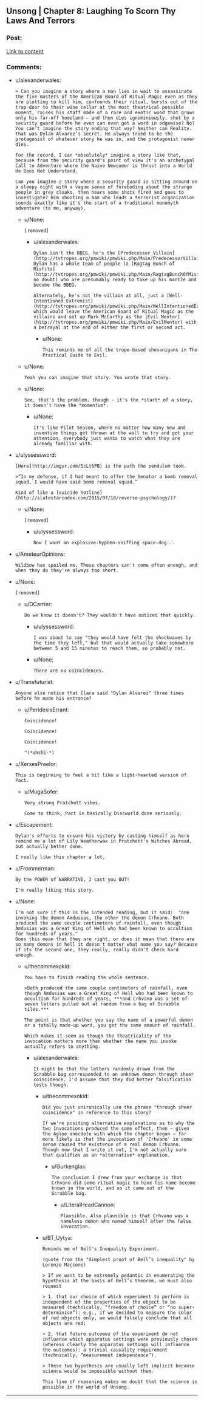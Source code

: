 ## Unsong | Chapter 8: Laughing To Scorn Thy Laws And Terrors

### Post:

[Link to content](http://unsongbook.com/chapter-8-laughing-to-scorn-thy-laws-and-terrors/)

### Comments:

- u/alexanderwales:
  ```
  > Can you imagine a story where a man lies in wait to assassinate the five masters of the American Board of Ritual Magic even as they are plotting to kill him, confounds their ritual, bursts out of the trap-door to their wine cellar at the most theatrical possible moment, raises his staff made of a rare and exotic wood that grows only his far-off homeland – and then dies ignominiously, shot by a security guard before he even can even get a word in edgewise? No? You can’t imagine the story ending that way? Neither can Reality. That was Dylan Alvarez’s secret. He always tried to be the protagonist of whatever story he was in, and the protagonist never dies.

  For the record, I can *absolutely* imagine a story like that, because from the security guard's point of view it's an archetypal Call to Adventure where the Naive Newcomer is thrust into a World He Does Not Understand.

  Can you imagine a story where a security guard is sitting around on a sleepy night with a vague sense of foreboding about the strange people in grey cloaks, then hears some shots fired and goes to investigate? Him shooting a man who leads a terrorist organization sounds exactly like it's the start of a traditional monomyth adventure (to me, anyway).
  ```

  - u/None:
    ```
    [removed]
    ```

    - u/alexanderwales:
      ```
      Dylan isn't the BBEG, he's the [Predecessor Villain](http://tvtropes.org/pmwiki/pmwiki.php/Main/PredecessorVillain). Dylan has a whole team of people (a [Ragtag Bunch of Misfits](http://tvtropes.org/pmwiki/pmwiki.php/Main/RagtagBunchOfMisfits), no doubt) who are presumably ready to take up his mantle and become the BBEG.

      Alternately, he's not the villain at all, just a [Well-Intentioned Extremist](http://tvtropes.org/pmwiki/pmwiki.php/Main/WellIntentionedExtremist), which would leave the American Board of Ritual Magic as the villains and set up Mark McCarthy as the [Evil Mentor](http://tvtropes.org/pmwiki/pmwiki.php/Main/EvilMentor) with a betrayal at the end of either the first or second act.
      ```

      - u/None:
        ```
        This reminds me of all the trope-based shenanigans in The Practical Guide to Evil.
        ```

  - u/None:
    ```
    Yeah you can imagine that story. You wrote that story.
    ```

  - u/None:
    ```
    See, that's the problem, though - it's the *start* of a story, it doesn't have the *momentum*.
    ```

    - u/None:
      ```
      It's like Pilot Season, where no matter how many new and inventive things get thrown at the wall to try and get your attention, everybody just wants to watch what they are already familiar with.
      ```

- u/ulyssessword:
  ```
  [Here](http://imgur.com/ScLt6PB) is the path the pendulum took.

  >“In my defense, if I had meant to offer the Senator a bomb removal squad, I would have said bomb removal squad.”

  Kind of like a [suicide hotline](http://slatestarcodex.com/2015/07/18/reverse-psychology/)?
  ```

  - u/None:
    ```
    [removed]
    ```

    - u/ulyssessword:
      ```
      Now I want an explosive-hyphen-sniffing space-dog...
      ```

- u/AmeteurOpinions:
  ```
  Wildbow has spoiled me. These chapters can't come often enough, and when they do they're always too short.
  ```

- u/None:
  ```
  [removed]
  ```

  - u/DCarrier:
    ```
    Do we know it doesn't? They wouldn't have noticed that quickly.
    ```

    - u/ulyssessword:
      ```
      I was about to say "they would have felt the shockwaves by the time they left," but that would actually take somewhere between 5 and 15 minutes to reach them, so probably not.
      ```

    - u/None:
      ```
      There are no coincidences.
      ```

- u/Transfuturist:
  ```
  Anyone else notice that Clara said "Dylan Alvarez" three times before he made his entrance?
  ```

  - u/PeridexisErrant:
    ```
    Coincidence!  

    Coincidence!  

    Coincidence!  

    ^(*ohshi-*)
    ```

- u/XerxesPraelor:
  ```
  This is beginning to feel a bit like a light-hearted version of Pact.
  ```

  - u/MugaSofer:
    ```
    Very strong Pratchett vibes.

    Come to think, Pact is basically Discworld done seriously.
    ```

- u/Escapement:
  ```
  Dylan's efforts to ensure his victory by casting himself as hero remind me a lot of Lily Weatherwax in Pratchett's Witches Abroad, but actually better done.

  I really like this chapter a lot,
  ```

- u/Frommerman:
  ```
  By the POWER of NARRATIVE, I cast you OUT!

  I'm really liking this story.
  ```

- u/None:
  ```
  I'm not sure if this is the intended reading, but it said:  "one invoking the demon Amdusias, the other the demon Crhvano. Both produced the same couple centimeters of rainfall, even though Amdusias was a Great King of Hell who had been known to occultism for hundreds of years."
  Does this mean that they are right, or does it mean that there are so many demons in hell it doesn't matter what name you say? Because if its the second one, they really, really didn't check hard enough.
  ```

  - u/thecommexokid:
    ```
    You have to finish reading the whole sentence.

    >Both produced the same couple centimeters of rainfall, even though Amdusias was a Great King of Hell who had been known to occultism for hundreds of years, ***and Crhvano was a set of seven letters pulled out at random from a bag of Scrabble tiles.***

    The point is that whether you say the name of a powerful demon or a totally made-up word, you get the same amount of rainfall.

    Which makes it seem as though the theatricality of the invocation matters more than whether the name you invoke actually refers to anything.
    ```

    - u/alexanderwales:
      ```
      It might be that the letters randomly drawn from the Scrabble bag corresponded to an unknown demon through sheer coincidence. I'd assume that they did better falsification tests though.
      ```

      - u/thecommexokid:
        ```
        Did you just unironically use the phrase "through sheer coincidence" in reference to this story?

        If we're positing alternative explanations as to why the two invocations produced the same effect, then — given the Agloe anecdote with which the chapter began — far more likely is that the invocation of 'Crhvano' in some sense caused the existence of a real demon Crhvano. Though now that I write it out, I'm not actually sure that qualifies as an *alternative* explanation.
        ```

        - u/Gurkenglas:
          ```
          The conclusion I drew from your exchange is that Crhvano did some ritual magic to have his name become known in the world, and so it came out of the Scrabble bag.
          ```

          - u/LiteralHeadCannon:
            ```
            Plausible. Also plausible is that Crhvano was a nameless demon who named himself after the false invocation.
            ```

      - u/BT_Uytya:
        ```
        Reminds me of Bell's Inequality Experiment. 

        (quote from the "Simplest proof of Bell’s inequality" by Lorenzo Maccone)

        > If we want to be extremely pedantic in enumerating the hypothesis at the basis of Bell’s theorem, we must also request

        > 1. that our choice of which experiment to perform is independent of the properties of the object to be measured (technically, “freedom of choice” or “no super-determinism”): e.g., if we decided to measure the color of red objects only, we would falsely conclude that all objects are red;

        > 2. that future outcomes of the experiment do not influence which apparatus settings were previously chosen (whereas clearly the apparatus settings will influence the outcomes): a trivial causality requirement (technically, “measurement independence”).

        > These two hypothesis are usually left implicit because science would be impossible without them.

        This line of reasoning makes me doubt that the science is possible in the world of Unsong.
        ```

---


